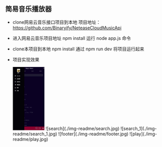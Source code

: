 ## 简易音乐播放器

- clone网易云音乐接口项目到本地
  项目地址：https://github.com/Binaryify/NeteaseCloudMusicApi

- 进入网易云音乐项目地址
  npm install
  运行 node app.js 命令

- clone本项目到本地
  npm install
  通过 npm run dev 将项目运行起来

- 项目实现效果  
  <!-- ![sidebar](./img-readme/sidebar.jpg)   -->
  <img src="./img-readme/sidebar.jpg" width="100"/>
  ![search](./img-readme/search.jpg)
  ![search_1](./img-readme/search_1.jpg)
  ![footer](./img-readme/footer.jpg)
  ![play](./img-readme/play.jpg)